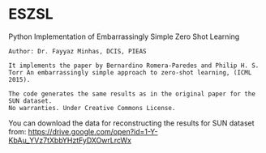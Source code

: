 # ESZSL
Python Implementation of Embarrassingly Simple Zero Shot Learning

    Author: Dr. Fayyaz Minhas, DCIS, PIEAS
    
    It implements the paper by Bernardino Romera-Paredes and Philip H. S. Torr An embarrassingly simple approach to zero-shot learning, (ICML 2015).
    
    The code generates the same results as in the original paper for the SUN dataset.
    No warranties. Under Creative Commons License.

You can download the data for reconstructing the results for SUN dataset from: https://drive.google.com/open?id=1-Y-KbAu_YVz7tXbbYHztFyDXOwrLrcWx

